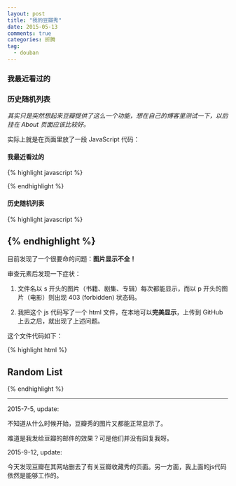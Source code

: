 ```yaml
---
layout: post
title: "我的豆瓣秀"
date: 2015-05-13
comments: true
categories: 折腾
tag: 
  - douban
---
```


### 我最近看过的

<script type="text/javascript" src="http://www.douban.com/service/badge/DarkKate/?selection=latest&amp;picsize=medium&amp;hideself=on&amp;show=collection&amp;n=8&amp;hidelogo=on&amp;cat=drama%7Cmovie%7Cbook%7Cmusic&amp;columns=4"></script>

### 历史随机列表

<script type="text/javascript" src="http://www.douban.com/service/badge/DarkKate/?selection=random&amp;picsize=medium&amp;hideself=on&amp;show=collection&amp;n=8&amp;hidelogo=on&amp;cat=drama%7Cmovie%7Cbook%7Cmusic&amp;columns=4"></script>

*其实只是突然想起来豆瓣提供了这么一个功能，想在自己的博客里测试一下，以后挂在 About 页面应该比较好。*

实际上就是在页面里放了一段 JavaScript 代码：

#### 我最近看过的

{% highlight javascript %}
<script type="text/javascript" src="http://www.douban.com/service/badge/DarkKate/?selection=latest&amp;picsize=medium&amp;hideself=on&amp;show=collection&amp;n=8&amp;hidelogo=on&amp;cat=drama%7Cmovie%7Cbook%7Cmusic&amp;columns=4"></script>
{% endhighlight %}

#### 历史随机列表

{% highlight javascript %}
<script type="text/javascript" src="http://www.douban.com/service/badge/DarkKate/?selection=random&amp;picsize=medium&amp;hideself=on&amp;show=collection&amp;n=8&amp;hidelogo=on&amp;cat=drama%7Cmovie%7Cbook%7Cmusic&amp;columns=4"></script>
{% endhighlight %}
-----

目前发现了一个很要命的问题：**图片显示不全！**

审查元素后发现一下症状：


1. 文件名以 s 开头的图片（书籍、剧集、专辑）每次都能显示，而以 p 开头的图片（电影）则出现 403 (forbidden) 状态码。

2. 我把这个 js 代码写了一个 html 文件，在本地可以**完美显示**，上传到 GitHub上去之后，就出现了上述问题。

这个文件代码如下：

{% highlight html %}
<!DOCTYPE html>
<html xmlns="http://www.w3.org/1999/xhtml" xml:lang="zh" lang="zh-cn">

<h2>Random List</h2>

<script type="text/javascript" src="http://www.douban.com/service/badge/DarkKate/?selection=random&amp;picsize=medium&amp;hideself=on&amp;show=collection&amp;n=8&amp;hidelogo=on&amp;cat=drama%7Cmovie%7Cbook%7Cmusic&amp;columns=4"></script>
</html>
{% endhighlight %}

---

2015-7-5, update:

不知道从什么时候开始，豆瓣秀的图片又都能正常显示了。

难道是我发给豆瓣的邮件的效果？可是他们并没有回复我呀。

2015-9-12, update:

今天发现豆瓣在其网站删去了有关豆瓣收藏秀的页面。另一方面，我上面的js代码依然是能够工作的。